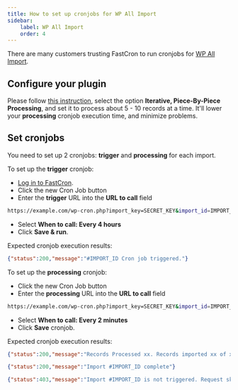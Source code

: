 ```yaml
---
title: How to set up cronjobs for WP All Import
sidebar:
    label: WP All Import
    order: 4
---
```


There are many customers trusting FastCron to run cronjobs for 
<a href="https://www.wpallimport.com/?ref=fastcron.com" target="_blank" rel="nofollow">WP All Import</a>.

## Configure your plugin

Please follow [this instruction](http://www.wpallimport.com/documentation/advanced/import-processing/), 
select the option **Iterative, Piece-By-Piece Processing**, and set it to process about 5 - 10 records at a time.
It'll lower your **processing** cronjob execution time, and minimize problems.

## Set cronjobs

You need to set up 2 cronjobs: **trigger** and **processing** for each import.

To set up the **trigger** cronjob:

- [Log in to FastCron](https://app.fastcron.com/login).
- Click the new Cron Job button
- Enter the **trigger** URL into the **URL to call** field
```sh "SECRET_KEY" "IMPORT_ID"
https://example.com/wp-cron.php?import_key=SECRET_KEY&import_id=IMPORT_ID&action=trigger
```
- Select **When to call: Every 4 hours**
- Click **Save & run**.

Expected cronjob execution results: 
```json "IMPORT_ID"
{"status":200,"message":"#IMPORT_ID Cron job triggered."}
```

To set up the **processing** cronjob:
- Click the new Cron Job button
- Enter the **processing** URL into the **URL to call** field
```sh "SECRET_KEY" "IMPORT_ID"
https://example.com/wp-cron.php?import_key=SECRET_KEY&import_id=IMPORT_ID&action=processing
```
- Select **When to call: Every 2 minutes**
- Click **Save** cronjob.

Expected cronjob execution results:
```json "IMPORT_ID"
{"status":200,"message":"Records Processed xx. Records imported xx of xxx."}

{"status":200,"message":"Import #IMPORT_ID complete"}

{"status":403,"message":"Import #IMPORT_ID is not triggered. Request skipped."}

```